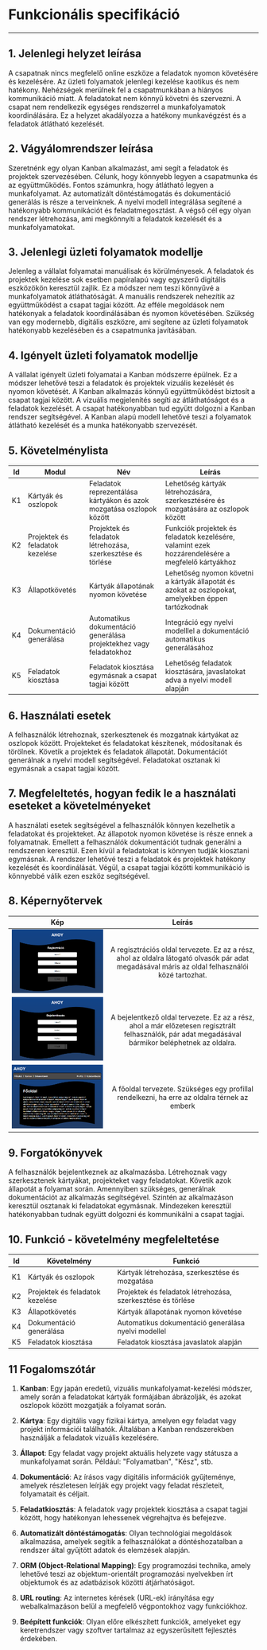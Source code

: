 # Funkcionális specifikáció

---

## 1. Jelenlegi helyzet leírása

A csapatnak nincs megfelelő online eszköze a feladatok nyomon követésére és kezelésére.
Az üzleti folyamatok jelenlegi kezelése kaotikus és nem hatékony.
Nehézségek merülnek fel a csapatmunkában a hiányos kommunikáció miatt.
A feladatokat nem könnyű követni és szervezni.
A csapat nem rendelkezik egységes rendszerrel a munkafolyamatok koordinálására.
Ez a helyzet akadályozza a hatékony munkavégzést és a feladatok átlátható kezelését.

## 2. Vágyálomrendszer leírása

Szeretnénk egy olyan Kanban alkalmazást, ami segít a feladatok és projektek szervezésében.
Célunk, hogy könnyebb legyen a csapatmunka és az együttműködés.
Fontos számunkra, hogy átlátható legyen a munkafolyamat.
Az automatizált döntéstámogatás és dokumentáció generálás is része a terveinknek.
A nyelvi modell integrálása segítené a hatékonyabb kommunikációt és feladatmegosztást.
A végső cél egy olyan rendszer létrehozása, ami megkönnyíti a feladatok kezelését és a munkafolyamatokat.

## 3. Jelenlegi üzleti folyamatok modellje

Jelenleg a vállalat folyamatai manuálisak és körülményesek.
A feladatok és projektek kezelése sok esetben papíralapú vagy egyszerű digitális eszközökön keresztül zajlik.
Ez a módszer nem teszi könnyűvé a munkafolyamatok átláthatóságát.
A manuális rendszerek nehezítik az együttműködést a csapat tagjai között.
Az efféle megoldások nem hatékonyak a feladatok koordinálásában és nyomon követésében.
Szükség van egy modernebb, digitális eszközre, ami segítene az üzleti folyamatok hatékonyabb kezelésében és a csapatmunka javításában.

## 4. Igényelt üzleti folyamatok modellje

A vállalat igényelt üzleti folyamatai a Kanban módszerre épülnek.
Ez a módszer lehetővé teszi a feladatok és projektek vizuális kezelését és nyomon követését.
A Kanban alkalmazás könnyű együttműködést biztosít a csapat tagjai között.
A vizuális megjelenítés segíti az átláthatóságot és a feladatok kezelését.
A csapat hatékonyabban tud együtt dolgozni a Kanban rendszer segítségével.
A Kanban alapú modell lehetővé teszi a folyamatok átlátható kezelését és a munka hatékonyabb szervezését.

## 5. Követelménylista

| Id | Modul | Név | Leírás |
| :---: | --- | --- | --- |
| K1 | Kártyák és oszlopok | Feladatok reprezentálása kártyákon és azok mozgatása oszlopok között | Lehetőség kártyák létrehozására, szerkesztésére és mozgatására az oszlopok között |
| K2 | Projektek és feladatok kezelése | Projektek és feladatok létrehozása, szerkesztése és törlése | Funkciók projektek és feladatok kezelésére, valamint ezek hozzárendelésére a megfelelő kártyákhoz |
| K3 | Állapotkövetés | Kártyák állapotának nyomon követése | Lehetőség nyomon követni a kártyák állapotát és azokat az oszlopokat, amelyekben éppen tartózkodnak |
| K4 | Dokumentáció generálása | Automatikus dokumentáció generálása projektekhez vagy feladatokhoz | Integráció egy nyelvi modelllel a dokumentáció automatikus generálásához |
| K5 | Feladatok kiosztása | Feladatok kiosztása egymásnak a csapat tagjai között | Lehetőség feladatok kiosztására, javaslatokat adva a nyelvi modell alapján |

## 6. Használati esetek

A felhasználók létrehoznak, szerkesztenek és mozgatnak kártyákat az oszlopok között.
Projekteket és feladatokat készítenek, módosítanak és törölnek.
Követik a projektek és feladatok állapotát.
Dokumentációt generálnak a nyelvi modell segítségével.
Feladatokat osztanak ki egymásnak a csapat tagjai között.

## 7. Megfeleltetés, hogyan fedik le a használati eseteket a követelményeket

A használati esetek segítségével a felhasználók könnyen kezelhetik a feladatokat és projekteket.
Az állapotok nyomon követése is része ennek a folyamatnak.
Emellett a felhasználók dokumentációt tudnak generálni a rendszeren keresztül.
Ezen kívül a feladatokat is könnyen tudják kiosztani egymásnak.
A rendszer lehetővé teszi a feladatok és projektek hatékony kezelését és koordinálását.
Végül, a csapat tagjai közötti kommunikáció is könnyebbé válik ezen eszköz segítségével.

## 8. Képernyőtervek

| Kép | Leírás |
| :-----------: | :-----------: |
| ![regisztracio.png](https://github.com/Fecsk3/Arrgh/blob/main/docs/img/regisztracio.png) | A regisztrációs oldal tervezete. Ez az a rész, ahol az oldalra látogató olvasók pár adat megadásával máris az oldal felhasználói közé tartozhat. |
| ![bejelentkezes.png](https://github.com/Fecsk3/Arrgh/blob/main/docs/img/bejelentkezes.png) | A bejelentkező oldal tervezete. Ez az a rész, ahol a már előzetesen regisztrált felhasználók, pár adat megadásával bármikor beléphetnek az oldalra. |
| ![fooldal.png](https://github.com/Fecsk3/Arrgh/blob/main/docs/img/fooldal.png) | A főoldal tervezete. Szükséges egy profillal rendelkezni, ha erre az oldalra térnek az emberk |

## 9. Forgatókönyvek

A felhasználók bejelentkeznek az alkalmazásba.
Létrehoznak vagy szerkesztenek kártyákat, projekteket vagy feladatokat.
Követik azok állapotát a folyamat során.
Amennyiben szükséges, generálnak dokumentációt az alkalmazás segítségével.
Szintén az alkalmazáson keresztül osztanak ki feladatokat egymásnak.
Mindezeken keresztül hatékonyabban tudnak együtt dolgozni és kommunikálni a csapat tagjai.

## 10. Funkció - követelmény megfeleltetése

| Id | Követelmény | Funkció |
| :---: | --- | --- |
| K1 | Kártyák és oszlopok | Kártyák létrehozása, szerkesztése és mozgatása |
| K2 | Projektek és feladatok kezelése | Projektek és feladatok létrehozása, szerkesztése és törlése |
| K3 | Állapotkövetés | Kártyák állapotának nyomon követése |
| K4 | Dokumentáció generálása | Automatikus dokumentáció generálása nyelvi modellel |
| K5 | Feladatok kiosztása | Feladatok kiosztása javaslatok alapján |

## 11 Fogalomszótár

1. **Kanban**: Egy japán eredetű, vizuális munkafolyamat-kezelési módszer, amely során a feladatokat kártyák formájában ábrázolják, és azokat oszlopok között mozgatják a folyamat során.

2. **Kártya**: Egy digitális vagy fizikai kártya, amelyen egy feladat vagy projekt információi találhatók. Általában a Kanban rendszerekben használják a feladatok vizuális kezelésére.

3. **Állapot**: Egy feladat vagy projekt aktuális helyzete vagy státusza a munkafolyamat során. Például: "Folyamatban", "Kész", stb.

4. **Dokumentáció**: Az írásos vagy digitális információk gyűjteménye, amelyek részletesen leírják egy projekt vagy feladat részleteit, folyamatait és céljait.

5. **Feladatkiosztás**: A feladatok vagy projektek kiosztása a csapat tagjai között, hogy hatékonyan lehessenek végrehajtva és befejezve.

6. **Automatizált döntéstámogatás**: Olyan technológiai megoldások alkalmazása, amelyek segítik a felhasználókat a döntéshozatalban a rendszer által gyűjtött adatok és elemzések alapján.

7. **ORM (Object-Relational Mapping)**: Egy programozási technika, amely lehetővé teszi az objektum-orientált programozási nyelvekben írt objektumok és az adatbázisok közötti átjárhatóságot.

8. **URL routing**: Az internetes kérések (URL-ek) irányítása egy webalkalmazáson belül a megfelelő végpontokhoz vagy funkciókhoz.

9. **Beépített funkciók**: Olyan előre elkészített funkciók, amelyeket egy keretrendszer vagy szoftver tartalmaz az egyszerűsített fejlesztés érdekében.
